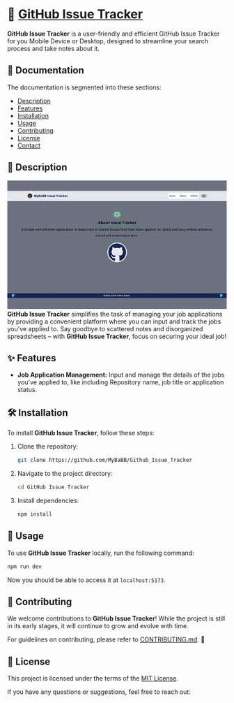 
<!-- Note to self  npm run deploy for gh-pages -->

# 💼 [GitHub Issue Tracker](https://mybabb.github.io/Github_Issue_Tracker/)

**GitHub Issue Tracker** is a user-friendly and efficient GitHub Issue Tracker for you Mobile Device or Desktop, designed to streamline your search process and take notes about it.

## 📝 Documentation

The documentation is segmented into these sections:

- [Description](#-description)
- [Features](#-features)
- [Installation](#%EF%B8%8F-installation)
- [Usage](#-usage)
- [Contributing](#-contributing)
- [License](#-license)
- [Contact](#%EF%B8%8F-contact)

## 👀 Description
![image](./Readmeimage.jpg)
**GitHub Issue Tracker** simplifies the task of managing your job applications by providing a convenient platform where you can input and track the jobs you've applied to. Say goodbye to scattered notes and disorganized spreadsheets – with **GitHub Issue Tracker**, focus on securing your ideal job!

## ✨ Features

- **Job Application Management:** Input and manage the details of the jobs you've applied to, like including Repository name, job title or application status.

## 🛠️ Installation

To install **GitHub Issue Tracker**, follow these steps:

1. Clone the repository:

    ```bash
    git clone https://github.com/MyBaBB/Github_Issue_Tracker
    ```

2. Navigate to the project directory:

    ```bash
    cd GitHub Issue Tracker
    ```

3. Install dependencies:

    ```bash
    npm install
    ```

## 🚀 Usage

To use **GitHub Issue Tracker** locally, run the following command:

```bash
npm run dev
````

Now you should be able to access it at `localhost:5173`.

## 🤝 Contributing

We welcome contributions to **GitHub Issue Tracker**! While the project is still in its early stages, it will continue to grow and evolve with time.

For guidelines on contributing, please refer to [CONTRIBUTING.md](CONTRIBUTING.md). 🤗

## 📄 License

This project is licensed under the terms of the [MIT License](LICENSE).

 

If you have any questions or suggestions, feel free to reach out:

<p align="left">

